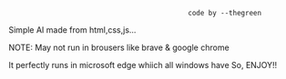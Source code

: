                                                 code by --thegreen

Simple AI made from html,css,js...


NOTE: May not run in brousers like brave & google chrome 


It perfectly runs in microsoft edge whiich all windows have So, ENJOY!!
